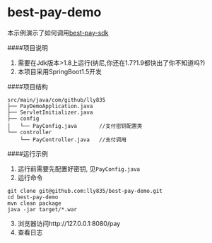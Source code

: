# best-pay-demo
本示例演示了如何调用[best-pay-sdk](https://github.com/lly835/best-pay-sdk)

####项目说明
1. 需要在Jdk版本>1.8上运行(纳尼,你还在1.7?1.9都快出了你不知道吗?)
2. 本项目采用SpringBoot1.5开发

####项目结构
```
src/main/java/com/github/lly835
├── PayDemoApplication.java    
├── ServletInitializer.java
├── config
│   └── PayConfig.java       //支付密钥配置类
└── controller
    └── PayController.java   //支付调用
```

####运行示例
1. 运行前需要先配置好密钥, 见`PayConfig.java`
2. 运行命令
```
git clone git@github.com:lly835/best-pay-demo.git
cd best-pay-demo
mvn clean package
java -jar target/*.war
```
3. 浏览器访问http://127.0.0.1:8080/pay
4. 查看日志
